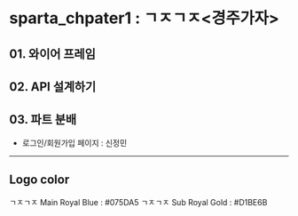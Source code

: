 # sparta_chpater1 : ㄱㅈㄱㅈ<경주가자>

## 01. 와이어 프레임
<!-- ![login](./screen_shot/detail.png) -->

## 02. API 설계하기

## 03. 파트 분배
  * 로그인/회원가입 페이지 : 신정민

---

## Logo color
ㄱㅈㄱㅈ Main Royal Blue : #075DA5
ㄱㅈㄱㅈ Sub Royal Gold : #D1BE6B